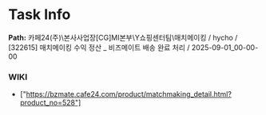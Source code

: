 # Task Info

**Path:** 카페24(주)\본사사업장\[CG]MI본부\Y쇼핑센터팀\매치메이킹 / hycho / [322615] 매치메이킹 수익 정산 _ 비즈메이트 배송 완료 처리 / 2025-09-01_00-00-00

### WIKI
- ["https://bzmate.cafe24.com/product/matchmaking_detail.html?product_no=528"]

